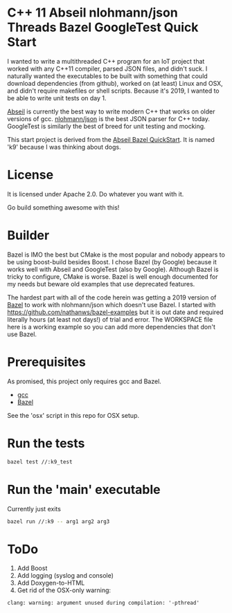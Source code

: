 # C++ 11 Abseil nlohmann/json Threads Bazel GoogleTest Quick Start #

I wanted to write a multithreaded C++ program for an IoT project that worked with any C++11 compiler, parsed JSON files, and didn't suck. I naturally wanted the executables to be built with something that could download dependencies (from github), worked on (at least) Linux and OSX, and didn't require makefiles or shell scripts. Because it's 2019, I wanted to be able to write unit tests on day 1.

[Abseil](https://abseil.io) is currently the best way to write modern C++ that works on older versions of gcc. [nlohmann/json](https://github.com/nlohmann/json) is the best JSON parser for C++ today. GoogleTest is similarly the best of breed for unit testing and mocking.

This start project is derived from the [Abseil Bazel QuickStart](https://abseil.io/docs/cpp/quickstart). It is named 'k9' because I was thinking about dogs.

# License

It is licensed under Apache 2.0. Do whatever you want with it.

Go build something awesome with this!

# Builder

Bazel is IMO the best but CMake is the most popular and nobody appears to be using boost-build besides Boost. I chose Bazel (by Google) because it works well with Abseil and GoogleTest (also by Google). Although Bazel is tricky to configure, CMake is worse. Bazel is well enough documented for my needs but beware old examples that use deprecated features.

The hardest part with all of the code herein was getting a 2019 version of [Bazel](https://bazel.build) to work with nlohmann/json which doesn't use Bazel. I started with https://github.com/nathanws/bazel-examples but it is out date and required literally hours (at least not days!) of trial and error. The WORKSPACE file here is a working example so you can add  more dependencies that don't use Bazel.

# Prerequisites

As promised, this project only requires gcc and Bazel.

- [gcc](https://gcc.gnu.org/install)
- [Bazel](https://docs.bazel.build/versions/master/install.html)

See the 'osx' script in this repo for OSX setup.

# Run the tests

```bash
bazel test //:k9_test
```

# Run the 'main' executable

Currently just exits

```bash
bazel run //:k9 -- arg1 arg2 arg3
```

# ToDo

1. Add Boost
2. Add logging (syslog and console)
3. Add Doxygen-to-HTML
4. Get rid of the OSX-only warning:
```
clang: warning: argument unused during compilation: '-pthread'
```
